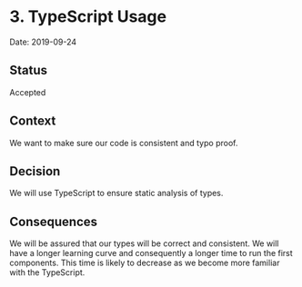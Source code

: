 # 3. TypeScript Usage

Date: 2019-09-24

## Status

Accepted

## Context

We want to make sure our code is consistent and typo proof.

## Decision

We will use TypeScript to ensure static analysis of types.

## Consequences

We will be assured that our types will be correct and consistent.
We will have a longer learning curve and consequently a longer time to run the first components.
This time is likely to decrease as we become more familiar with the TypeScript.
